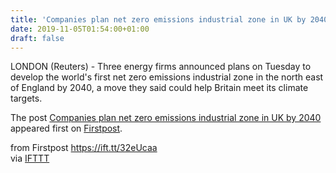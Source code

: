 ```yaml
---
title: 'Companies plan net zero emissions industrial zone in UK by 2040'
date: 2019-11-05T01:54:00+01:00
draft: false
---
```


LONDON (Reuters) - Three energy firms announced plans on Tuesday to develop the world's first net zero emissions industrial zone in the north east of England by 2040, a move they said could help Britain meet its climate targets.

The post [Companies plan net zero emissions industrial zone in UK by 2040](http://www.firstpost.com/business/companies-plan-net-zero-emissions-industrial-zone-in-uk-by-2040-7601401.html) appeared first on [Firstpost](http://www.firstpost.com).

  
  
from Firstpost https://ift.tt/32eUcaa  
via [IFTTT](https://ifttt.com/?ref=da&site=blogger)